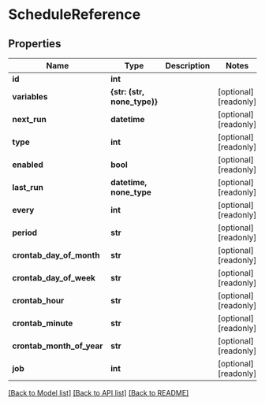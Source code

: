 # ScheduleReference


## Properties

Name | Type | Description | Notes
------------ | ------------- | ------------- | -------------
**id** | **int** |  | 
**variables** | **{str: (str, none_type)}** |  | [optional] [readonly] 
**next_run** | **datetime** |  | [optional] [readonly] 
**type** | **int** |  | [optional] [readonly] 
**enabled** | **bool** |  | [optional] [readonly] 
**last_run** | **datetime, none_type** |  | [optional] [readonly] 
**every** | **int** |  | [optional] [readonly] 
**period** | **str** |  | [optional] [readonly] 
**crontab_day_of_month** | **str** |  | [optional] [readonly] 
**crontab_day_of_week** | **str** |  | [optional] [readonly] 
**crontab_hour** | **str** |  | [optional] [readonly] 
**crontab_minute** | **str** |  | [optional] [readonly] 
**crontab_month_of_year** | **str** |  | [optional] [readonly] 
**job** | **int** |  | [optional] [readonly] 

[[Back to Model list]](../#documentation-for-models) [[Back to API list]](../#documentation-for-api-endpoints) [[Back to README]](../)


